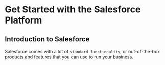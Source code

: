 # Get Started with the Salesforce Platform

## Introduction to Salesforce

Salesforce comes with a lot of `standard functionality`, or out-of-the-box products and features that you can use to run your business.
